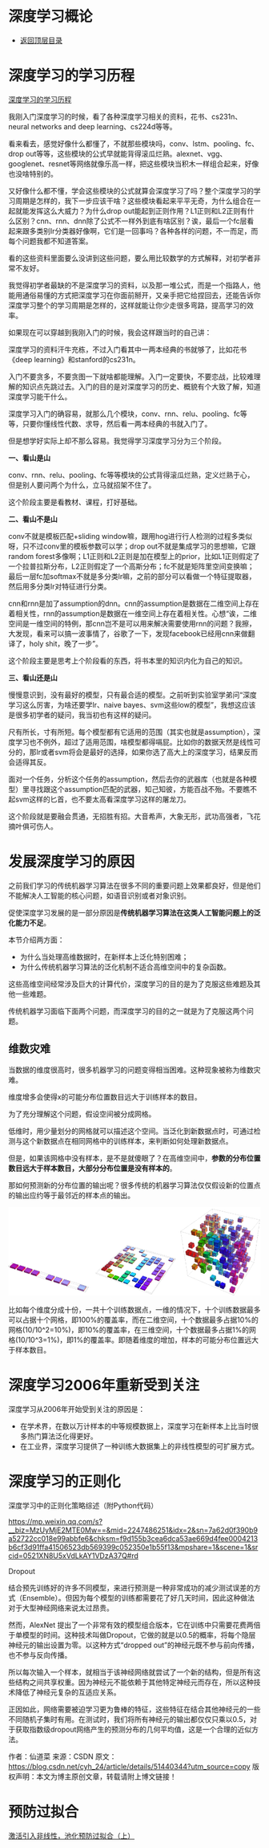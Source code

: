 # 深度学习概论

* [返回顶层目录](../../SUMMARY.md#目录)




# 深度学习的学习历程



[深度学习的学习历程](https://zhuanlan.zhihu.com/p/34524772)

我刚入门深度学习的时候，看了各种深度学习相关的资料，花书、cs231n、neural networks and deep learning、cs224d等等。

看来看去，感觉好像什么都懂了，不就那些模块吗，conv、lstm、pooling、fc、drop out等等，这些模块的公式早就能背得滚瓜烂熟。alexnet、vgg、googlenet、resnet等网络就像乐高一样，把这些模块当积木一样组合起来，好像也没啥特别的。

又好像什么都不懂，学会这些模块的公式就算会深度学习了吗？整个深度学习的学习周期是怎样的，我下一步应该干啥？这些模块看起来平平无奇，为什么组合在一起就能发挥这么大威力？为什么drop out能起到正则作用？L1正则和L2正则有什么区别？cnn、rnn、dnn除了公式不一样外到底有啥区别？诶，最后一个fc层看起来跟多类别lr分类器好像啊，它们是一回事吗？各种各样的问题，不一而足，而每个问题我都不知道答案。

看的这些资料里面要么没讲到这些问题，要么用比较数学的方式解释，对初学者非常不友好。

我觉得初学者最缺的不是深度学习的资料，以及那一堆公式，而是一个指路人，他能用通俗易懂的方式把深度学习在你面前掰开，又亲手把它给捏回去，还能告诉你深度学习整个的学习周期是怎样的，这样就能让你少走很多弯路，提高学习的效率。

如果现在可以穿越到我刚入门的时候，我会这样跟当时的自己讲：

深度学习的资料汗牛充栋，不过入门看其中一两本经典的书就够了，比如花书《deep learning》和stanford的cs231n。

入门不要贪多，不要贪图一下就啥都能理解。入门一定要快，不要恋战，比较难理解的知识点先跳过去。入门的目的是对深度学习的历史、概貌有个大致了解，知道深度学习能干什么。

深度学习入门的确容易，就那么几个模块，conv、rnn、relu、pooling、fc等等，只要你懂线性代数、求导，然后看一两本经典的书就入门了。

但是想学好实际上却不那么容易。我觉得学习深度学习分为三个阶段。

**一、看山是山**

conv、rnn、relu、pooling、fc等等模块的公式背得滚瓜烂熟，定义烂熟于心，但是别人要问两个为什么，立马就招架不住了。

这个阶段主要是看教材、课程，打好基础。

**二、看山不是山**

conv不就是模板匹配+sliding window嘛，跟用hog进行行人检测的过程多类似呀，只不过conv里的模板参数可以学；drop out不就是集成学习的思想嘛，它跟random forest多像啊；L1正则和L2正则是加在模型上的prior，比如L1正则假定了一个拉普拉斯分布，L2正则假定了一个高斯分布；fc不就是矩阵里空间变换嘛；最后一层fc加softmax不就是多分类lr嘛，之前的部分可以看做一个特征提取器，然后用多分类lr对特征进行分类。

cnn和rnn是加了assumption的dnn。cnn的assumption是数据在二维空间上存在着相关性，rnn的assumption是数据在一维空间上存在着相关性。心想“诶，二维空间是一维空间的特例，那cnn岂不是可以用来解决需要使用rnn的问题？我擦，大发现，看来可以搞一波事情了，谷歌了一下，发现facebook已经用cnn来做翻译了，holy shit，晚了一步”。

这个阶段主要是思考上个阶段看的东西，将书本里的知识内化为自己的知识。

**三、看山还是山**

慢慢意识到，没有最好的模型，只有最合适的模型。之前听到实验室学弟问“深度学习这么厉害，为啥还要学lr、naive bayes、svm这些low的模型”，我想这应该是很多初学者的疑问，我当初也有这样的疑问。

尺有所长，寸有所短。每个模型都有它适用的范围（其实也就是assumption），深度学习也不例外，超过了适用范围，啥模型都得嗝屁。比如你的数据天然是线性可分的，那lr或者svm将会是最好的选择，如果你选了高大上的深度学习，结果反而会适得其反。

面对一个任务，分析这个任务的assumption，然后去你的武器库（也就是各种模型）里寻找跟这个assumption匹配的武器，知己知彼，方能百战不殆。不要瞧不起svm这样的匕首，也不要太高看深度学习这样的屠龙刀。

这个阶段就是要融会贯通，无招胜有招。大音希声，大象无形，武功高强者，飞花摘叶俱可伤人。



# 发展深度学习的原因

之前我们学习的传统机器学习算法在很多不同的重要问题上效果都良好，但是他们不能解决人工智能的核心问题，如语音识别或者对象识别。

促使深度学习发展的是一部分原因是**传统机器学习算法在这类人工智能问题上的泛化能力不足**。

本节介绍两方面：

* 为什么当处理高维数据时，在新样本上泛化特别困难；
* 为什么传统机器学习算法的泛化机制不适合高维空间中的复杂函数。

这些高维空间经常涉及巨大的计算代价，深度学习的目的是为了克服这些难题及其他一些难题。

传统机器学习面临下面两个问题，而深度学习的目的之一就是为了克服这两个问题。

## 维数灾难

当数据的维度很高时，很多机器学习的问题变得相当困难。这种现象被称为维数灾难。

维度增多会使得x的可能分布位置数目远大于训练样本的数目。

为了充分理解这个问题，假设空间被分成网格。

低维时，用少量划分的网格就可以描述这个空间。当泛化到新数据点时，可通过检测与这个新数据点在相同网格中的训练样本，来判断如何处理新数据点。

但是，如果该网格中没有样本，是不是就傻眼了？在高维空间中，**参数的分布位置数目远大于样本数目，大部分分布位置是没有样本的**。

那如何预测新的分布位置的输出呢？很多传统的机器学习算法仅仅假设新的位置点的输出应约等于最邻近的样本点的输出。

![dimension-curse](pic/dimension-curse.png)

比如每个维度分成十份，一共十个训练数据点，一维的情况下，十个训练数据最多可以占据十个网格，即100%的覆盖率，而在二维空间，十个数据最多占据10%的网格(10/10^2=10%)，即10%的覆盖率，在三维空间，十个数据最多占据1%的网格(10/10^3=1%)，即1%的覆盖率。即随着维度的增加，样本的可能分布位置远大于样本数目。



# 深度学习2006年重新受到关注

深度学习从2006年开始受到关注的原因是：

- 在学术界，在数以万计样本的中等规模数据上，深度学习在新样本上比当时很多热门算法泛化得更好。
- 在工业界，深度学习提供了一种训练大数据集上的非线性模型的可扩展方式。








# 深度学习的正则化

深度学习中的正则化策略综述（附Python代码）

https://mp.weixin.qq.com/s?__biz=MzUyMjE2MTE0Mw==&mid=2247486251&idx=2&sn=7a62d0f390b9a52722cc018e99abbfe6&chksm=f9d155b3cea6dca53ae669d4fee0004213b6cf3d91ffa41506523db569399c052350e1b55f13&mpshare=1&scene=1&srcid=0521XN8U5xVdLkAY1VDzA37Q#rd



Dropout

结合预先训练好的许多不同模型，来进行预测是一种非常成功的减少测试误差的方式（Ensemble）。但因为每个模型的训练都需要花了好几天时间，因此这种做法对于大型神经网络来说太过昂贵。

然而，AlexNet 提出了一个非常有效的模型组合版本，它在训练中只需要花费两倍于单模型的时间。这种技术叫做Dropout，它做的就是以0.5的概率，将每个隐层神经元的输出设置为零。以这种方式“dropped out”的神经元既不参与前向传播，也不参与反向传播。

所以每次输入一个样本，就相当于该神经网络就尝试了一个新的结构，但是所有这些结构之间共享权重。因为神经元不能依赖于其他特定神经元而存在，所以这种技术降低了神经元复杂的互适应关系。

正因如此，网络需要被迫学习更为鲁棒的特征，这些特征在结合其他神经元的一些不同随机子集时有用。在测试时，我们将所有神经元的输出都仅仅只乘以0.5，对于获取指数级dropout网络产生的预测分布的几何平均值，这是一个合理的近似方法。

作者：仙道菜 
来源：CSDN 
原文：https://blog.csdn.net/cyh_24/article/details/51440344?utm_source=copy 
版权声明：本文为博主原创文章，转载请附上博文链接！





# 预防过拟合



[激活引入非线性，池化预防过拟合（上）](https://zhuanlan.zhihu.com/p/32793922)







